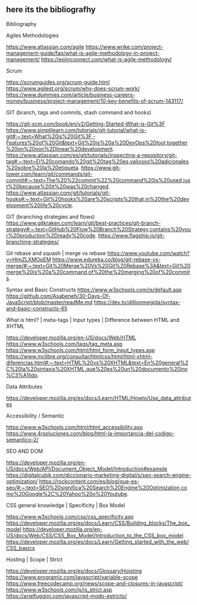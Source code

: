 ## here its the bibliografhy

Bibliography

Agiles Methodologies


https://www.atlassian.com/agile
https://www.wrike.com/project-management-guide/faq/what-is-agile-methodology-in-project-management/
https://eoiinconnect.com/what-is-agile-methodology/

Scrum

https://scrumguides.org/scrum-guide.html
https://www.agilest.org/scrum/why-does-scrum-work/
https://www.dummies.com/article/business-careers-money/business/project-management/10-key-benefits-of-scrum-143117/


GIT (branch, tags and commits, stash command and hooks)

https://git-scm.com/book/en/v2/Getting-Started-What-is-Git%3F
https://www.simplilearn.com/tutorials/git-tutorial/what-is-git#:~:text=What%20is%20Git%3F,-Features%20of%20Git&text=Git%20is%20a%20DevOps%20tool,together%20on%20non%2Dlinear%20development.
https://www.atlassian.com/es/git/tutorials/inspecting-a-repository/git-tag#:~:text=El%20comando%20git%20tag%20es,valiosos%20adicionales%20sobre%20la%20etiqueta.
https://www.git-tower.com/learn/git/commands/git-commit#:~:text=The%20%22commit%22%20command%20is%20used,just%20because%20it%20was%20changed.
https://www.atlassian.com/git/tutorials/git-hooks#:~:text=Git%20hooks%20are%20scripts%20that,in%20the%20development%20life%20cycle.

GIT (branching strategies and flows)
https://www.gitkraken.com/learn/git/best-practices/git-branch-strategy#:~:text=GitHub%20Flow%20Branch%20Strategy,contains%20your%20production%2Dready%20code.
https://www.flagship.io/git-branching-strategies/

Git rebase and squash | merge vs rebase
https://www.youtube.com/watch?v=HlmZLXMOpEM
https://www.edureka.co/blog/git-rebase-vs-merge/#:~:text=Git%20Merge%20Vs%20Git%20Rebase%3A&text=Git%20merge%20is%20a%20command,of%20the%20merging%20of%20commits.

Syntax and Basic Constructs
https://www.w3schools.com/js/default.asp
https://github.com/Asabeneh/30-Days-Of-JavaScript/blob/master/readMe.md
https://dev.to/dillionmegida/syntax-and-basic-constructs-65


What is html? | meta-tags | Input types | Difference between HTML and XHTML

https://developer.mozilla.org/en-US/docs/Web/HTML
https://www.w3schools.com/tags/tag_meta.asp
https://www.w3schools.com/html/html_form_input_types.asp
https://www.mclibre.org/consultar/htmlcss/html/html-xhtml-diferencias.html#:~:text=HTML%20vs%20XHTML&text=En%20general%2C%20la%20sintaxis%20XHTML,que%20es%20un%20documento%20inv%C3%A1lido.

Data Attributes 

https://developer.mozilla.org/es/docs/Learn/HTML/Howto/Use_data_attributes


Accessibility / Semantic 

https://www.w3schools.com/html/html_accessibility.asp
https://www.4rsoluciones.com/blog/html-la-importancia-del-codigo-semantico-2/


SEO AND DOM 

https://developer.mozilla.org/en-US/docs/Web/API/Document_Object_Model/Introduction#example
https://digitalcubik.com/diccionario-marketing-digital/s/seo-search-engine-optimization/
https://rockcontent.com/es/blog/que-es-seo/#:~:text=SEO%20significa%20Search%20Engine%20Optimization,como%20Google%2C%20Yahoo%20o%20Youtube.


CSS general knowledge | Specificity | Box Model

https://www.w3schools.com/css/css_specificity.asp
https://developer.mozilla.org/es/docs/Learn/CSS/Building_blocks/The_box_model
https://developer.mozilla.org/en-US/docs/Web/CSS/CSS_Box_Model/Introduction_to_the_CSS_box_model
https://developer.mozilla.org/es/docs/Learn/Getting_started_with_the_web/CSS_basics

Hosting | Scope | Strict 

https://developer.mozilla.org/es/docs/Glossary/Hoisting
https://www.programiz.com/javascript/variable-scope
https://www.freecodecamp.org/news/scope-and-closures-in-javascript/
https://www.w3schools.com/js/js_strict.asp
https://arielfuggini.com/javascript-modo-estricto/
